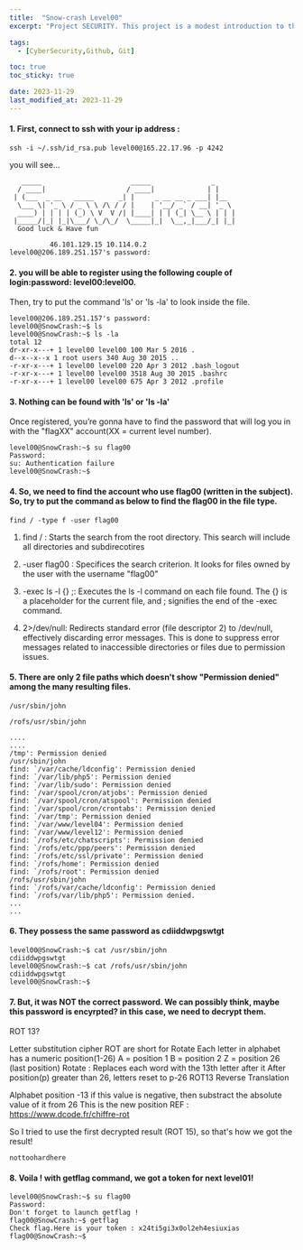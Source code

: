 ```yaml
---
title:  "Snow-crash Level00"
excerpt: "Project SECURITY. This project is a modest introduction to the wide world of cyber security. A world where you’ll have no margin for errors."

tags:
  - [CyberSecurity,Github, Git]

toc: true
toc_sticky: true

date: 2023-11-29
last_modified_at: 2023-11-29
---
```

#### 1. First, connect to ssh with your ip address :

```
ssh -i ~/.ssh/id_rsa.pub level00@165.22.17.96 -p 4242
```
you will see...

```
   _____                      _____               _
  / ____|                    / ____|             | |
 | (___  _ __   _____      _| |     _ __ __ _ ___| |__
  \___ \| '_ \ / _ \ \ /\ / / |    | '__/ _` / __| '_ \
  ____) | | | | (_) \ V  V /| |____| | | (_| \__ \ | | |
 |_____/|_| |_|\___/ \_/\_/  \_____|_|  \__,_|___/_| |_|
  Good luck & Have fun

          46.101.129.15 10.114.0.2
level00@206.189.251.157's password:
```
#### 2.  you will be able to register using the following couple of login:password: level00:level00.

Then, try to put the command 'ls' or 'ls -la' to look inside the file.

```
level00@206.189.251.157's password:
level00@SnowCrash:~$ ls
level00@SnowCrash:~$ ls -la
total 12
dr-xr-x---+ 1 level00 level00 100 Mar 5 2016 .
d--x--x--x 1 root users 340 Aug 30 2015 ..
-r-xr-x---+ 1 level00 level00 220 Apr 3 2012 .bash_logout
-r-xr-x---+ 1 level00 level00 3518 Aug 30 2015 .bashrc
-r-xr-x---+ 1 level00 level00 675 Apr 3 2012 .profile
```
#### 3. Nothing can be found with 'ls' or 'ls -la'

Once registered, you’re gonna have to find the password that will log you in with the "flagXX" account(XX = current level number).
```
level00@SnowCrash:~$ su flag00
Password:
su: Authentication failure
level00@SnowCrash:~$
```
#### 4. So, we need to find the account who use flag00 (written in the subject). So, try to put the command as below to find the flag00 in the file type.

`find / -type f -user flag00`


 1. find / : Starts the search from the root directory. This search will include all directories and subdirecotires

 2. -user flag00 : Specifices the search criterion. It looks for files owned by the user with the username "flag00"

 3. -exec ls -l {} \;: Executes the ls -l command on each file found. The {} is a placeholder for the current file, and \; signifies the end of the -exec command.

 4. 2>/dev/null: Redirects standard error (file descriptor 2) to /dev/null, effectively discarding error messages. This is done to suppress error messages related to inaccessible directories or files due to permission issues.



#### 5. There are only 2 file paths which doesn't show "Permission denied" among the many resulting files.

`/usr/sbin/john`

`/rofs/usr/sbin/john`

```
....
....
/tmp': Permission denied
/usr/sbin/john
find: `/var/cache/ldconfig': Permission denied
find: `/var/lib/php5': Permission denied
find: `/var/lib/sudo': Permission denied
find: `/var/spool/cron/atjobs': Permission denied
find: `/var/spool/cron/atspool': Permission denied
find: `/var/spool/cron/crontabs': Permission denied
find: `/var/tmp': Permission denied
find: `/var/www/level04': Permission denied
find: `/var/www/level12': Permission denied
find: `/rofs/etc/chatscripts': Permission denied
find: `/rofs/etc/ppp/peers': Permission denied
find: `/rofs/etc/ssl/private': Permission denied
find: `/rofs/home': Permission denied
find: `/rofs/root': Permission denied
/rofs/usr/sbin/john
find: `/rofs/var/cache/ldconfig': Permission denied
find: `/rofs/var/lib/php5': Permission denied.
...
...
```
#### 6. They possess the same password as cdiiddwpgswtgt

```
level00@SnowCrash:~$ cat /usr/sbin/john
cdiiddwpgswtgt
level00@SnowCrash:~$ cat /rofs/usr/sbin/john
cdiiddwpgswtgt
level00@SnowCrash:~$
```

#### 7. But, it was NOT the correct password. We can possibly think, maybe this password is encyrpted? in this case, we need to decrypt them.

ROT 13?

Letter substitution cipher
ROT are short for Rotate
Each letter in alphabet has a numeric position(1-26)
A = position 1
B = position 2
Z = position 26 (last position)
Rotate : Replaces each word with the 13th letter after it
After position(p) greater than 26, letters reset to p-26
ROT13 Reverse Translation

Alphabet position -13
if this value is negative, then substract the absolute value of it from 26
This is the new position
REF : https://www.dcode.fr/chiffre-rot


So I tried to use the first decrypted result (ROT 15), so that's how we got the result!

`nottoohardhere`

#### 8. Voila ! with getflag command, we got a token for next level01!
```
level00@SnowCrash:~$ su flag00
Password:
Don't forget to launch getflag !
flag00@SnowCrash:~$ getflag
Check flag.Here is your token : x24ti5gi3x0ol2eh4esiuxias
flag00@SnowCrash:~$
```
